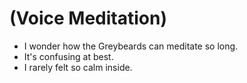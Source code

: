 # (Voice Meditation)
- I wonder how the Greybeards can meditate so long.
- It's confusing at best.
- I rarely felt so calm inside.
